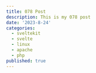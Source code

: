 ```yaml
---
title: 078 Post
description: This is my 078 post
date: '2023-8-24'
categories:
  - sveltekit
  - svelte
  - linux
  - apache
  - php
published: true
---
```


